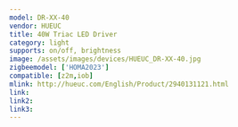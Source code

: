 ```yaml
---
model: DR-XX-40
vendor: HUEUC
title: 40W Triac LED Driver
category: light
supports: on/off, brightness
image: /assets/images/devices/HUEUC_DR-XX-40.jpg
zigbeemodel: ['HOMA2023']
compatible: [z2m,iob]
mlink: http://hueuc.com/English/Product/2940131121.html
link: 
link2: 
link3: 
---
```


